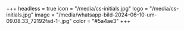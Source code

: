 +++
headless = true
icon = "/media/cs-initials.jpg"
logo = "/media/cs-initials.jpg"
image = "/media/whatsapp-bild-2024-06-10-um-09.08.33_72192fad-1-.jpg"
color = "#5a4ae3"
+++
